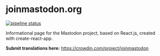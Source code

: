 # joinmastodon.org

[![pipeline status](https://source.joinmastodon.org/mastodon/joinmastodon/badges/master/pipeline.svg)](https://source.joinmastodon.org/mastodon/joinmastodon/commits/master)

Informational page for the Mastodon project, based on React.js, created with create-react-app.

**Submit translations here:** <https://crowdin.com/project/joinmastodon>
